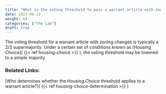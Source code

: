 ```yaml
---
title: "What is the voting threshold to pass a warrant article with zoning changes?"
date: 2023-06-13
weight: 64
categories: ["The Law"]
draft: true
---
```

The voting threshold for a warrant article with zoning changes is typically a 2/3 supermajority. Under a certain set of conditions known as [Housing Choice]( {{< ref housing-choice >}} ), the voting threshold may be lowered to a simple majority.

### Related Links:

[Who determines whether the Housing Choice threshold applies to a warrant article?]( {{< ref housing-choice-determination >}} )
